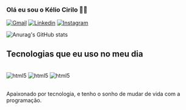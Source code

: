
### Olá eu sou o Kélio Cirilo 🖐🏽

[![Gmail](https://img.shields.io/badge/Gmail-D14836?style=for-the-badge&logo=gmail&logoColor=white)](mailto:keliofilho12@gmail.com)
[![Linkedin](https://img.shields.io/badge/LinkedIn-0077B5?style=for-the-badge&logo=linkedin&logoColor=white)](https://www.linkedin.com/in/keliocirilo/)
[![Instagram](https://img.shields.io/badge/Instagram-E4405F?style=for-the-badge&logo=instagram&logoColor=white)](https://www.instagram.com/kelio.z/)

![Anurag's GitHub stats](https://github-readme-stats.vercel.app/api?username=KellaoDev&show_icons=true&theme=dracula)

## Tecnologias que eu uso no meu dia

<div style="display: inline_block"><br/>
    <img align="center" alt="html5" src="https://img.shields.io/badge/Java-ED8B00?style=for-the-badge&logo=openjdk&logoColor=white">
    <img align="center" alt="html5" src="https://img.shields.io/badge/Spring-6DB33F?style=for-the-badge&logo=spring&logoColor=white">
    <img align="center" alt="html5" src="https://img.shields.io/badge/Amazon_AWS-FF9900?style=for-the-badge&logo=amazonaws&logoColor=white">
</div><br/>

Apaixonado por tecnologia, e tenho o sonho de mudar de vida com a programação.


